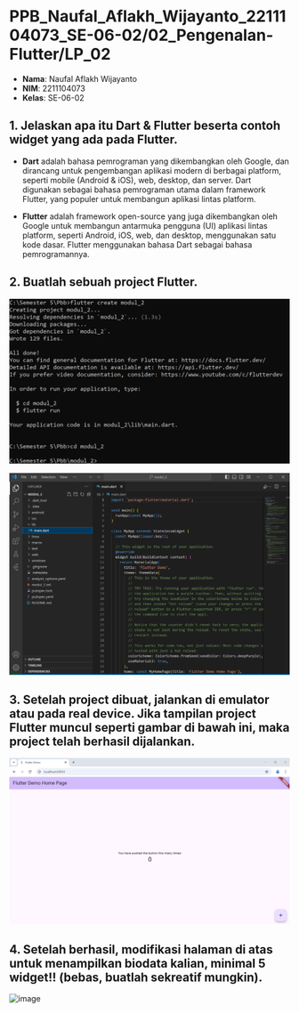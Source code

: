 # PPB_Naufal_Aflakh_Wijayanto_2211104073_SE-06-02/02_Pengenalan-Flutter/LP_02

- **Nama**: Naufal Aflakh Wijayanto
- **NIM**: 2211104073
- **Kelas**: SE-06-02

## 1. Jelaskan apa itu Dart & Flutter beserta contoh widget yang ada pada Flutter.

- **Dart** adalah bahasa pemrograman yang dikembangkan oleh Google, dan dirancang untuk pengembangan aplikasi modern di berbagai platform, seperti mobile (Android & iOS), web, desktop, dan server. Dart digunakan sebagai bahasa pemrograman utama dalam framework Flutter, yang populer untuk membangun aplikasi lintas platform.

- **Flutter** adalah framework open-source yang juga dikembangkan oleh Google untuk membangun antarmuka pengguna (UI) aplikasi lintas platform, seperti Android, iOS, web, dan desktop, menggunakan satu kode dasar. Flutter menggunakan bahasa Dart sebagai bahasa pemrogramannya.

## 2. Buatlah sebuah project Flutter.
![image](img/create-project-flutter.PNG)

![image](img/project-flutter.PNG)

## 3. Setelah project dibuat, jalankan di emulator atau pada real device. Jika tampilan project Flutter muncul seperti gambar di bawah ini, maka project telah berhasil dijalankan.
![image](img/flutter-demo.PNG)

## 4. Setelah berhasil, modifikasi halaman di atas untuk menampilkan biodata kalian, minimal 5 widget!! (bebas, buatlah sekreatif mungkin).
![image](img/page-biodata.png)

